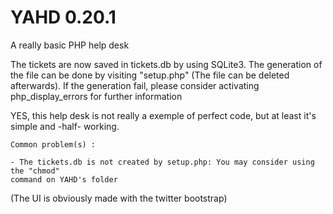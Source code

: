 YAHD 0.20.1
====

A really basic PHP help desk

The tickets are now saved in tickets.db by using SQLite3. The generation of the file can be done by visiting "setup.php" (The file can be deleted afterwards). If the generation fail, please consider activating php_display_errors for further information


YES, this help desk is not really a exemple of perfect code, but at least it's simple and -half- working.

	Common problem(s) :

	- The tickets.db is not created by setup.php: You may consider using the "chmod" 
	command on YAHD's folder

(The UI is obviously made with the twitter bootstrap)
